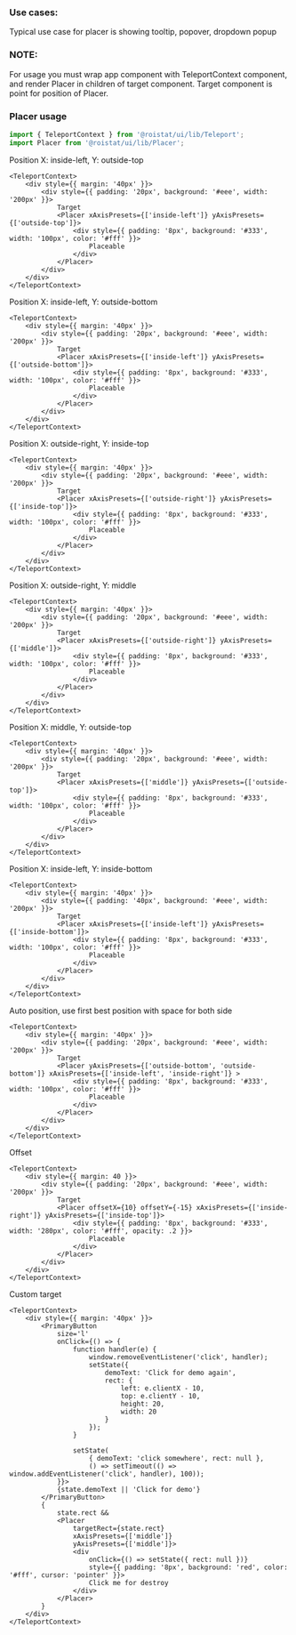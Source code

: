 ### Use cases:
Typical use case for placer is showing tooltip, popover, dropdown popup

### NOTE:

For usage you must wrap app component with TeleportContext component, and render Placer in children of target component.
Target component is point for position of Placer.


### Placer usage

```js
import { TeleportContext } from '@roistat/ui/lib/Teleport';
import Placer from '@roistat/ui/lib/Placer';
```

Position X: inside-left, Y: outside-top

	<TeleportContext>
		<div style={{ margin: '40px' }}>
			<div style={{ padding: '20px', background: '#eee', width: '200px' }}>
				Target
				<Placer xAxisPresets={['inside-left']} yAxisPresets={['outside-top']}>
					<div style={{ padding: '8px', background: '#333', width: '100px', color: '#fff' }}>
						Placeable
					</div>
				</Placer>
			</div>
		</div>
	</TeleportContext>

Position X: inside-left, Y: outside-bottom

	<TeleportContext>
		<div style={{ margin: '40px' }}>
			<div style={{ padding: '20px', background: '#eee', width: '200px' }}>
				Target
				<Placer xAxisPresets={['inside-left']} yAxisPresets={['outside-bottom']}>
					<div style={{ padding: '8px', background: '#333', width: '100px', color: '#fff' }}>
						Placeable
					</div>
				</Placer>
			</div>
		</div>
	</TeleportContext>    

Position X: outside-right, Y: inside-top

	<TeleportContext>
		<div style={{ margin: '40px' }}>
			<div style={{ padding: '20px', background: '#eee', width: '200px' }}>
				Target
				<Placer xAxisPresets={['outside-right']} yAxisPresets={['inside-top']}>
					<div style={{ padding: '8px', background: '#333', width: '100px', color: '#fff' }}>
						Placeable
					</div>
				</Placer>
			</div>
		</div>
	</TeleportContext>

Position X: outside-right, Y: middle

	<TeleportContext>
		<div style={{ margin: '40px' }}>
			<div style={{ padding: '20px', background: '#eee', width: '200px' }}>
				Target
				<Placer xAxisPresets={['outside-right']} yAxisPresets={['middle']}>
					<div style={{ padding: '8px', background: '#333', width: '100px', color: '#fff' }}>
						Placeable
					</div>
				</Placer>
			</div>
		</div>
	</TeleportContext>

Position X: middle, Y: outside-top

	<TeleportContext>
		<div style={{ margin: '40px' }}>
			<div style={{ padding: '20px', background: '#eee', width: '200px' }}>
				Target
				<Placer xAxisPresets={['middle']} yAxisPresets={['outside-top']}>
					<div style={{ padding: '8px', background: '#333', width: '100px', color: '#fff' }}>
						Placeable
					</div>
				</Placer>
			</div>
		</div>
	</TeleportContext>

Position X: inside-left, Y: inside-bottom

	<TeleportContext>
		<div style={{ margin: '40px' }}>
			<div style={{ padding: '40px', background: '#eee', width: '200px' }}>
				Target
				<Placer xAxisPresets={['inside-left']} yAxisPresets={['inside-bottom']}>
					<div style={{ padding: '8px', background: '#333', width: '100px', color: '#fff' }}>
						Placeable
					</div>
				</Placer>
			</div>
		</div>
	</TeleportContext>

Auto position, use first best position with space for both side

	<TeleportContext>
		<div style={{ margin: '40px' }}>
			<div style={{ padding: '20px', background: '#eee', width: '200px' }}>
				Target
				<Placer yAxisPresets={['outside-bottom', 'outside-bottom']} xAxisPresets={['inside-left', 'inside-right']} >
					<div style={{ padding: '8px', background: '#333', width: '100px', color: '#fff' }}>
						Placeable
					</div>
				</Placer>
			</div>
		</div>
	</TeleportContext>

Offset 

	<TeleportContext>
		<div style={{ margin: 40 }}>
			<div style={{ padding: '20px', background: '#eee', width: '200px' }}>
				Target
				<Placer offsetX={10} offsetY={-15} xAxisPresets={['inside-right']} yAxisPresets={['inside-top']}>
					<div style={{ padding: '8px', background: '#333', width: '280px', color: '#fff', opacity: .2 }}>
						Placeable
					</div>
				</Placer>
			</div>
		</div>
	</TeleportContext>

Custom target

	<TeleportContext>
		<div style={{ margin: '40px' }}>
			<PrimaryButton
				size='l'
				onClick={() => {
					function handler(e) { 
						window.removeEventListener('click', handler);
						setState({ 
							demoText: 'Click for demo again',
							rect: {
								left: e.clientX - 10,
								top: e.clientY - 10,
								height: 20,
								width: 20
							}
						});
					}
					
					setState(
						{ demoText: 'click somewhere', rect: null }, 
						() => setTimeout(() => window.addEventListener('click', handler), 100));
				}}>
				{state.demoText || 'Click for demo'}
			</PrimaryButton>
			{
				state.rect &&
				<Placer
					targetRect={state.rect}
					xAxisPresets={['middle']}
					yAxisPresets={['middle']}>
					<div 
						onClick={() => setState({ rect: null })} 
						style={{ padding: '8px', background: 'red', color: '#fff', cursor: 'pointer' }}>
						Click me for destroy
					</div>
				</Placer>
			}
		</div>
	</TeleportContext>
